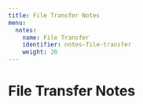 ```yaml
---
title: File Transfer Notes
menu:
  notes:
    name: File Transfer
    identifier: notes-file-transfer
    weight: 20
---
```

# File Transfer Notes